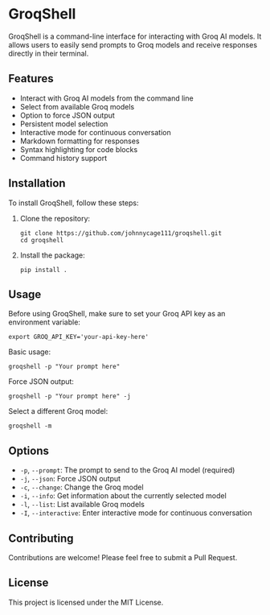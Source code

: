 # GroqShell

GroqShell is a command-line interface for interacting with Groq AI models. It allows users to easily send prompts to Groq models and receive responses directly in their terminal.

## Features

- Interact with Groq AI models from the command line
- Select from available Groq models
- Option to force JSON output
- Persistent model selection
- Interactive mode for continuous conversation
- Markdown formatting for responses
- Syntax highlighting for code blocks
- Command history support

## Installation

To install GroqShell, follow these steps:

1. Clone the repository:

   ```
   git clone https://github.com/johnnycage111/groqshell.git
   cd groqshell
   ```

2. Install the package:
   ```
   pip install .
   ```

## Usage

Before using GroqShell, make sure to set your Groq API key as an environment variable:

```
export GROQ_API_KEY='your-api-key-here'
```

Basic usage:

```
groqshell -p "Your prompt here"
```

Force JSON output:

```
groqshell -p "Your prompt here" -j
```

Select a different Groq model:

```
groqshell -m
```

## Options

- `-p`, `--prompt`: The prompt to send to the Groq AI model (required)
- `-j`, `--json`: Force JSON output
- `-c`, `--change`: Change the Groq model
- `-i`, `--info`: Get information about the currently selected model
- `-l`, `--list`: List available Groq models
- `-I`, `--interactive`: Enter interactive mode for continuous conversation

## Contributing

Contributions are welcome! Please feel free to submit a Pull Request.

## License

This project is licensed under the MIT License.
